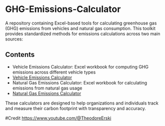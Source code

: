 # GHG-Emissions-Calculator

A repository containing Excel-based tools for calculating greenhouse gas (GHG) emissions from vehicles and natural gas consumption. This toolkit provides standardized methods for emissions calculations across two main sources:

## Contents
- Vehicle Emissions Calculator: Excel workbook for computing GHG emissions across different vehicle types
- [Vehicle Emissions Calculator](https://github.com/TeiAd/GHG-Calculations-/commit/9eb08c8d3465affb5a25663a50fdd2211ae5f760#diff-da55b53658da20f7e0679a06064d0712451f2a2e70037ff8f2e5bb83667a417e)
- Natural Gas Emissions Calculator: Excel workbook for calculating emissions from natural gas usage
- [Natural Gas Emissions Calculator](https://github.com/TeiAd/GHG-Calculations-/blob/main/Natural%20gas%20use%20calculator.xlsx)
  

These calculators are designed to help organizations and individuals track and measure their carbon footprint with transparency and accuracy.

#Credit 
https://www.youtube.com/@TheodoreErski
